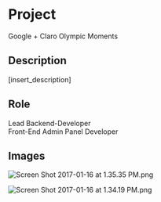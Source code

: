 # Project #

Google + Claro Olympic Moments 

## Description ##

[insert_description]

## Role ##

Lead Backend-Developer  
Front-End Admin Panel Developer

## Images ##

![Screen Shot 2017-01-16 at 1.35.35 PM.png](https://bitbucket.org/repo/qKGRpa/images/2382780098-Screen%20Shot%202017-01-16%20at%201.35.35%20PM.png)

![Screen Shot 2017-01-16 at 1.34.19 PM.png](https://bitbucket.org/repo/qKGRpa/images/3146139658-Screen%20Shot%202017-01-16%20at%201.34.19%20PM.png)